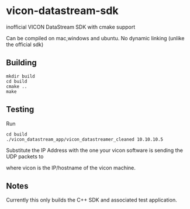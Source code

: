 # vicon-datastream-sdk
inofficial VICON DataStream SDK with cmake support

Can be compiled on mac,windows and ubuntu. No dynamic linking (unlike the official sdk)


## Building

````
mkdir build
cd build
cmake ..
make
````

## Testing

Run

````
cd build
./vicon_datastream_app/vicon_datastreamer_cleaned 10.10.10.5
````

Substitute the IP Address with the one your vicon software is sending the UDP packets to

where vicon is the IP/hostname of the vicon machine.

## Notes

Currently this only builds the C++ SDK and associated test application.